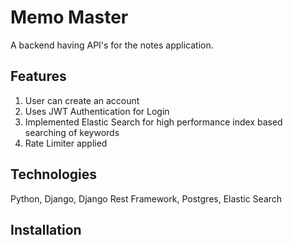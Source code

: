 # Memo Master

A backend having API's for the notes application.

## Features
1. User can create an account
2. Uses JWT Authentication for Login
3. Implemented Elastic Search for high performance index based searching of keywords
4. Rate Limiter applied

## Technologies
Python, Django, Django Rest Framework, Postgres, Elastic Search

## Installation

